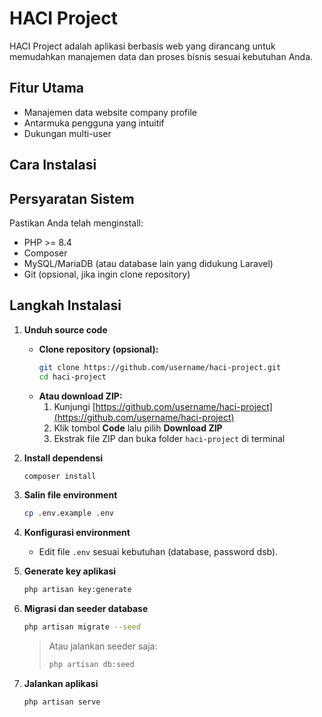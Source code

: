 # HACI Project

HACI Project adalah aplikasi berbasis web yang dirancang untuk memudahkan manajemen data dan proses bisnis sesuai kebutuhan Anda.

## Fitur Utama

- Manajemen data website company profile
- Antarmuka pengguna yang intuitif
- Dukungan multi-user

## Cara Instalasi

## Persyaratan Sistem

Pastikan Anda telah menginstall:
- PHP >= 8.4
- Composer
- MySQL/MariaDB (atau database lain yang didukung Laravel)
- Git (opsional, jika ingin clone repository)

## Langkah Instalasi

1. **Unduh source code**
    - **Clone repository (opsional):**
        ```bash
        git clone https://github.com/username/haci-project.git
        cd haci-project
        ```
    - **Atau download ZIP:**
        1. Kunjungi [https://github.com/username/haci-project](https://github.com/username/haci-project)
        2. Klik tombol **Code** lalu pilih **Download ZIP**
        3. Ekstrak file ZIP dan buka folder `haci-project` di terminal

2. **Install dependensi**
    ```bash
    composer install
    ```

3. **Salin file environment**
    ```bash
    cp .env.example .env
    ```

4. **Konfigurasi environment**
    - Edit file `.env` sesuai kebutuhan (database, password dsb).

5. **Generate key aplikasi**
    ```bash
    php artisan key:generate
    ```

6. **Migrasi dan seeder database**
    ```bash
    php artisan migrate --seed
    ```
    > Atau jalankan seeder saja:
    > ```bash
    > php artisan db:seed
    > ```

7. **Jalankan aplikasi**
    ```bash
    php artisan serve
    ```